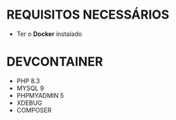 # REQUISITOS NECESSÁRIOS

- Ter o **Docker** instalado

# DEVCONTAINER

- PHP 8.3
- MYSQL 9
- PHPMYADMIN 5
- XDEBUG
- COMPOSER
